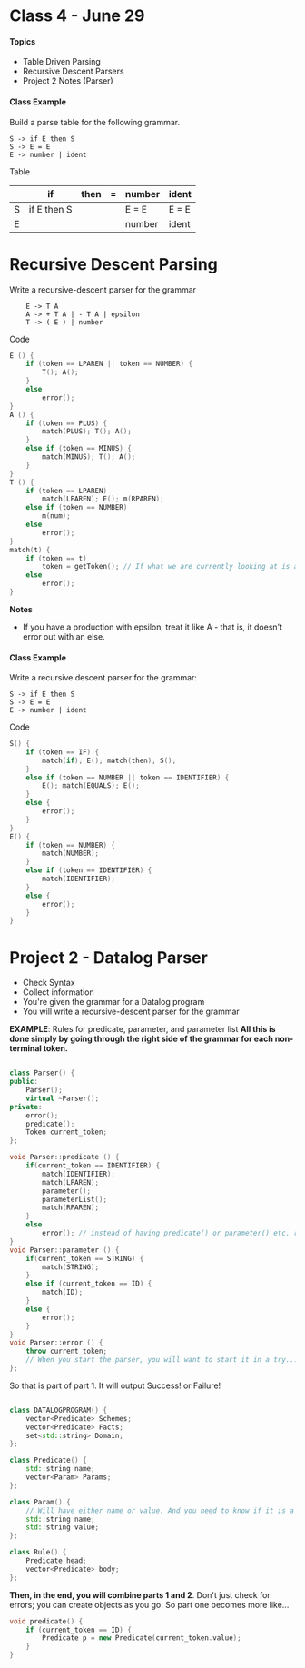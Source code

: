 # Class 4 - June 29
#### Topics
* Table Driven Parsing
* Recursive Descent Parsers
* Project 2 Notes (Parser)

#### Class Example

Build a parse table for the following grammar.

```
S -> if E then S
S -> E = E
E -> number | ident
```

Table

| | if  | then | = | number | ident |
| ---- | ------------- | ------------- | ---- | ---- | ---- |
| S | if E then S  |   | | E = E | E = E |
| E |   |   | | number | ident |


# Recursive Descent Parsing

Write a recursive-descent parser for the grammar
```
    E -> T A
    A -> + T A | - T A | epsilon
    T -> ( E ) | number
```

Code
```c++
E () {
    if (token == LPAREN || token == NUMBER) {
        T(); A();
    }
    else 
        error();
}
A () {
    if (token == PLUS) {
        match(PLUS); T(); A();
    }
    else if (token == MINUS) {
        match(MINUS); T(); A();
    }
}
T () {
    if (token == LPAREN)
        match(LPAREN); E(); m(RPAREN);
    else if (token == NUMBER)
        m(num);
    else
        error();
}
match(t) {
    if (token == t)
        token = getToken(); // If what we are currently looking at is a token, then it is all good and you can move on to the next token.
    else
        error();
}
```

__Notes__
* If you have a production with epsilon, treat it like A - that is, it doesn't error out with an else.

#### Class Example

Write a recursive descent parser for the grammar:

```
S -> if E then S
S -> E = E
E -> number | ident
```

Code
```c++
S() {
    if (token == IF) {
        match(if); E(); match(then); S();
    }
    else if (token == NUMBER || token == IDENTIFIER) {
        E(); match(EQUALS); E();
    }
    else {
        error();
    }
}
E() {
    if (token == NUMBER) {
        match(NUMBER);
    } 
    else if (token == IDENTIFIER) {
        match(IDENTIFIER);
    }   
    else {
        error();
    }
}
```



# Project 2 - Datalog Parser
* Check Syntax
* Collect information
* You're given the grammar for a Datalog program
* You will write a recursive-descent parser for the grammar

**EXAMPLE**: Rules for predicate, parameter, and parameter list
__All this is done simply by going through the right side of the grammar for each non-terminal token.__
```c++

class Parser() {
public:
    Parser();
    virtual ~Parser();
private:
    error();
    predicate();
    Token current_token;
};

void Parser::predicate () {
    if(current_token == IDENTIFIER) {
        match(IDENTIFIER);
        match(LPAREN);
        parameter();
        parameterList();
        match(RPAREN);
    }
    else
        error(); // instead of having predicate() or parameter() etc. return something, just call and error function that throws and handles exceptions
}
void Parser::parameter () {
    if(current_token == STRING) {
        match(STRING);
    }
    else if (current_token == ID) {
        match(ID);
    }
    else {
        error();
    }
}
void Parser::error () {
    throw current_token;
    // When you start the parser, you will want to start it in a try...catch so you can handle this exception.
};

```

So that is part of part 1. It will output Success! or Failure!

```c++

class DATALOGPROGRAM() {
    vector<Predicate> Schemes;
    vector<Predicate> Facts;
    set<std::string> Domain;
};

class Predicate() {
    std::string name;
    vector<Param> Params;
};

class Param() {
    // Will have either name or value. And you need to know if it is a name or a value. You could do an enum, you could do this way, you could set a flag, etc.
    std::string name;
    std::string value;
};

class Rule() {
    Predicate head;
    vector<Predicate> body;
};

```

__Then, in the end, you will combine parts 1 and 2__. Don't just check for errors; you can create objects as you go. So part one becomes more like...
```c++
void predicate() {
    if (current_token == ID) {
        Predicate p = new Predicate(current_token.value);
    }
}
```


